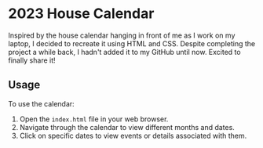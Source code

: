 # 2023 House Calendar

Inspired by the house calendar hanging in front of me as I work on my laptop, I decided to recreate it using HTML and CSS. Despite completing the project a while back, I hadn't added it to my GitHub until now. Excited to finally share it!



## Usage
To use the calendar:
1. Open the `index.html` file in your web browser.
2. Navigate through the calendar to view different months and dates.
3. Click on specific dates to view events or details associated with them.
